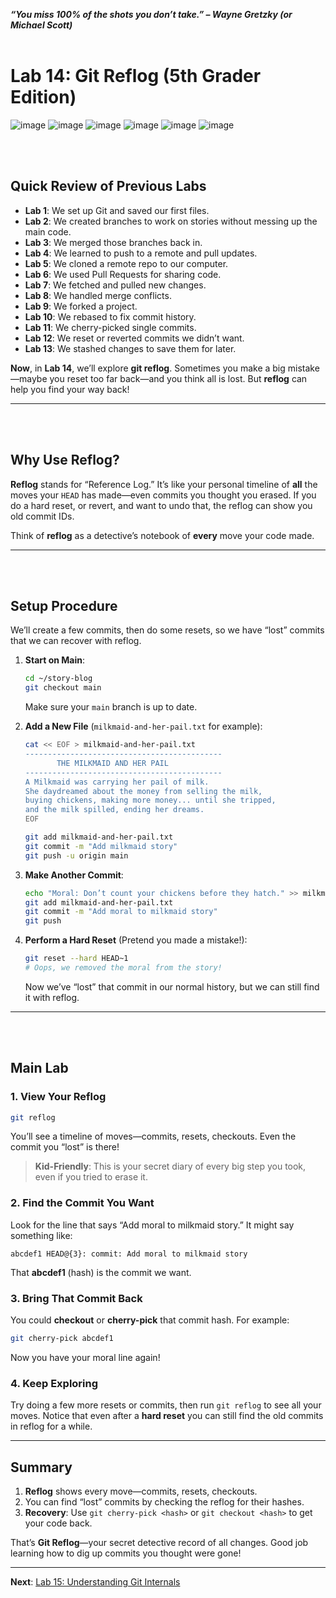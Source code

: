 ***“You miss 100% of the shots you don’t take.” – Wayne Gretzky (or Michael Scott)***
<br><br>

# Lab 14: Git Reflog (5th Grader Edition)

![image](https://github.com/user-attachments/assets/2a586b67-a6f2-4f80-b397-3c4760fd0b51) 
![image](https://github.com/user-attachments/assets/21ec10cf-52a4-4bfc-ad3b-9d6fe1af234f) 
![image](https://github.com/user-attachments/assets/331f4d39-7c18-4379-b31b-d066fbde9bd4) 
![image](https://github.com/user-attachments/assets/ae15b2b8-973b-4dff-ab99-2a459262f864)
![image](https://github.com/user-attachments/assets/8292ea61-6435-4ba3-96d5-95657f20b83d)
![image](https://github.com/user-attachments/assets/f742cde3-d8b6-42f4-93f2-dec9720ea677)

<br><br>
## Quick Review of Previous Labs
- **Lab 1**: We set up Git and saved our first files.
- **Lab 2**: We created branches to work on stories without messing up the main code.
- **Lab 3**: We merged those branches back in.
- **Lab 4**: We learned to push to a remote and pull updates.
- **Lab 5**: We cloned a remote repo to our computer.
- **Lab 6**: We used Pull Requests for sharing code.
- **Lab 7**: We fetched and pulled new changes.
- **Lab 8**: We handled merge conflicts.
- **Lab 9**: We forked a project.
- **Lab 10**: We rebased to fix commit history.
- **Lab 11**: We cherry-picked single commits.
- **Lab 12**: We reset or reverted commits we didn’t want.
- **Lab 13**: We stashed changes to save them for later.

**Now**, in **Lab 14**, we’ll explore **git reflog**. Sometimes you make a big mistake—maybe you reset too far back—and you think all is lost. But **reflog** can help you find your way back!

---

<br><br>
## Why Use Reflog?
**Reflog** stands for “Reference Log.” It’s like your personal timeline of **all** the moves your `HEAD` has made—even commits you thought you erased. If you do a hard reset, or revert, and want to undo that, the reflog can show you old commit IDs.

Think of **reflog** as a detective’s notebook of **every** move your code made.

---

<br><br>
## Setup Procedure
We’ll create a few commits, then do some resets, so we have “lost” commits that we can recover with reflog.

1. **Start on Main**:
   ```bash
   cd ~/story-blog
   git checkout main
   ```
   Make sure your `main` branch is up to date.

2. **Add a New File** (`milkmaid-and-her-pail.txt` for example):
   ```bash
   cat << EOF > milkmaid-and-her-pail.txt
   --------------------------------------------
          THE MILKMAID AND HER PAIL
   --------------------------------------------
   A Milkmaid was carrying her pail of milk.
   She daydreamed about the money from selling the milk,
   buying chickens, making more money... until she tripped,
   and the milk spilled, ending her dreams.
   EOF

   git add milkmaid-and-her-pail.txt
   git commit -m "Add milkmaid story"
   git push -u origin main
   ```

3. **Make Another Commit**:
   ```bash
   echo "Moral: Don’t count your chickens before they hatch." >> milkmaid-and-her-pail.txt
   git add milkmaid-and-her-pail.txt
   git commit -m "Add moral to milkmaid story"
   git push
   ```

4. **Perform a Hard Reset** (Pretend you made a mistake!):
   ```bash
   git reset --hard HEAD~1
   # Oops, we removed the moral from the story!
   ```
   Now we’ve “lost” that commit in our normal history, but we can still find it with reflog.

---

<br><br>
## Main Lab

### 1. View Your Reflog
```bash
git reflog
```
You’ll see a timeline of moves—commits, resets, checkouts. Even the commit you “lost” is there!

> **Kid-Friendly**: This is your secret diary of every big step you took, even if you tried to erase it.

### 2. Find the Commit You Want
Look for the line that says “Add moral to milkmaid story.” It might say something like:
```
abcdef1 HEAD@{3}: commit: Add moral to milkmaid story
```
That **abcdef1** (hash) is the commit we want.

### 3. Bring That Commit Back
You could **checkout** or **cherry-pick** that commit hash. For example:
```bash
git cherry-pick abcdef1
```
Now you have your moral line again!

### 4. Keep Exploring
Try doing a few more resets or commits, then run `git reflog` to see all your moves. Notice that even after a **hard reset** you can still find the old commits in reflog for a while.

---

## Summary
1. **Reflog** shows every move—commits, resets, checkouts.
2. You can find “lost” commits by checking the reflog for their hashes.
3. **Recovery**: Use `git cherry-pick <hash>` or `git checkout <hash>` to get your code back.

That’s **Git Reflog**—your secret detective record of all changes. Good job learning how to dig up commits you thought were gone!

---

**Next**: [Lab 15: Understanding Git Internals](15_understanding_git.md)


